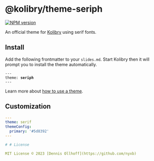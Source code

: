 # @kolibry/theme-seriph

[![NPM version](https://img.shields.io/npm/v/@kolibry/theme-seriph?color=9945FF&label=)](https://www.npmjs.com/package/@kolibry/theme-seriph)

An official theme for [Kolibry](https://github.com/kolibry-js/kolibry) using serif fonts.

## Install

Add the following frontmatter to your `slides.md`. Start Kolibry then it will prompt you to install the theme automatically.

<pre><code>---
theme: <b>seriph</b>
---</code></pre>

Learn more about [how to use a theme](https://kolibry.dev/themes/use).

## Customization

```yaml
---
theme: serif
themeConfig:
  primary: '#5d8392'
---

# # License

MIT License © 2023 [Dennis Ollhoff](https://github.com/nyxb)
